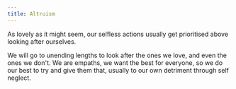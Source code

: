 ```yaml
---
title: Altruism
---
```


As lovely as it might seem, our selfless actions usually get prioritised above looking after ourselves.

We will go to unending lengths to look after the ones we love, and even the ones we don't. We are empaths, we want the best for everyone, so we do our best to try and give them that, usually to our own detriment through self neglect.
